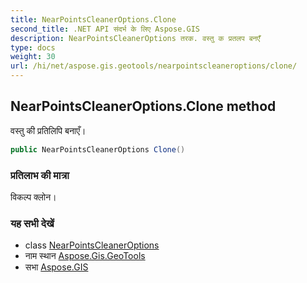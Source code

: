 ```yaml
---
title: NearPointsCleanerOptions.Clone
second_title: .NET API संदर्भ के लिए Aspose.GIS
description: NearPointsCleanerOptions तरक. वस्तु क प्रतलप बनएँ
type: docs
weight: 30
url: /hi/net/aspose.gis.geotools/nearpointscleaneroptions/clone/
---
```

## NearPointsCleanerOptions.Clone method

वस्तु की प्रतिलिपि बनाएँ।

```csharp
public NearPointsCleanerOptions Clone()
```

### प्रतिलाभ की मात्रा

विकल्प क्लोन।

### यह सभी देखें

* class [NearPointsCleanerOptions](../)
* नाम स्थान [Aspose.Gis.GeoTools](../../nearpointscleaneroptions/)
* सभा [Aspose.GIS](../../../)


